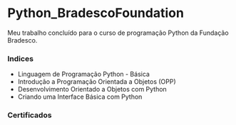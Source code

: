 # Python_BradescoFoundation

Meu trabalho concluído para o curso de programação Python da Fundação Bradesco.

### Indices

  * Linguagem de Programação Python - Básica
  * Introdução a Programação Orientada a Objetos (OPP)
  * Desenvolvimento Orientado a Objetos com Python
  * Criando uma Interface Básica com Python

### Certificados

